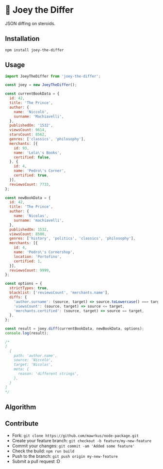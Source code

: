 # 🧬 Joey the Differ

JSON diffing on steroids.

## Installation

```shell
npm install joey-the-differ
```

## Usage

```js
import JoeyTheDiffer from 'joey-the-differ';

const joey = new JoeyTheDiffer();

const currentBookData = {
  id: 42,
  title: 'The Prince',
  author: {
    name: 'Niccolò',
    surname: 'Machiavelli',
  },
  publishedOn: '1532',
  viewsCount: 9614,
  starsCount: 8562,
  genres: ['classics', 'philosophy'],
  merchants: [{
    id: 93,
    name: 'Lola\'s Books',
    certified: false,
  }, {
    id: 4,
    name: 'Pedro\'s Corner',
    certified: true,
  }],
  reviewsCount: 7733,
};

const newBookData = {
  id: 42,
  title: 'The Prince',
  author: {
    name: 'Nicolas',
    surname: 'machiavelli',
  },
  publishedOn: 1532,
  viewsCount: 8500,
  genres: ['history', 'politics', 'classics', 'philosophy'],
  merchants: [{
    id: 4,
    name: 'Pedro\'s Cornershop',
    location: 'Portofino',
    certified: 1,
  }],
  reviewsCount: 9999,
};

const options = {
  strictTypes: true,
  blacklist: ['reviewsCount', 'merchants.name'],
  diffs: {
    'author.surname': (source, target) => source.toLowercase() === target.toLowercase(),
    'viewsCount': (source, target) => source <= target,
    'merchants.certified': (source, target) => source == target,
  },
};

const result = joey.diff(currentBookData, newBookData, options);
console.log(result);

/*
[
  {
    path: 'author.name',
    source: 'Niccolò',
    target: 'Nicolas',
    meta: {
      reason: 'different strings',
    },
  }
]
*/
```

## Algorithm

## Contribute

- Fork: `git clone https://github.com/mawrkus/node-package.git`
- Create your feature branch: `git checkout -b feature/my-new-feature`
- Commit your changes: `git commit -am 'Added some feature'`
- Check the build: `npm run build`
- Push to the branch: `git push origin my-new-feature`
- Submit a pull request :D
